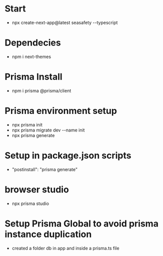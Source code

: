 # Start
- npx create-next-app@latest seasafety --typescript

# Dependecies
- npm i next-themes

# Prisma Install
- npm i prisma @prisma/client
# Prisma environment setup
- npx prisma init
- npx prisma migrate dev --name init 
- npx prisma generate
# Setup in package.json scripts
- "postinstall": "prisma generate"

# browser studio
- npx prisma studio

# Setup Prisma Global to avoid prisma instance duplication
- created a folder db in app and inside a prisma.ts file